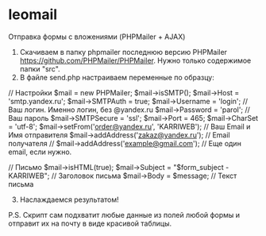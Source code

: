 # leomail
Отправка формы с вложениями (PHPMailer + AJAX)

1. Скачиваем в папку phpmailer последнюю версию PHPMailer https://github.com/PHPMailer/PHPMailer. Нужно только содержимое папки "src".
2. В файле send.php настраиваем переменные по образцу:

  // Настройки
  $mail = new PHPMailer;
  $mail->isSMTP(); 
  $mail->Host = 'smtp.yandex.ru'; 
  $mail->SMTPAuth = true;
  $mail->Username = 'login'; // Ваш логин. Именно логин, без @yandex.ru
  $mail->Password = 'parol'; // Ваш пароль
  $mail->SMTPSecure = 'ssl'; 
  $mail->Port = 465;
  $mail->CharSet = 'utf-8';
  $mail->setFrom('order@yandex.ru', 'KARRIWEB'); // Ваш Email и Имя отправителя
  $mail->addAddress('zakaz@yandex.ru'); // Email получателя
  // $mail->addAddress('example@gmail.com'); // Еще один email, если нужно.

  // Письмо
  $mail->isHTML(true); 
  $mail->Subject = "$form_subject - KARRIWEB"; // Заголовок письма
  $mail->Body = $message; // Текст письма

3. Наслаждаемся результатом!

P.S. Скрипт сам подхватит любые данные из полей любой формы и отправит их на почту в виде красивой таблицы.
